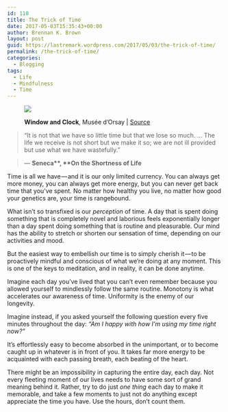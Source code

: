 ```yaml
---
id: 110
title: The Trick of Time
date: 2017-05-03T15:35:43+00:00
author: Brennan K. Brown
layout: post
guid: https://lastremark.wordpress.com/2017/05/03/the-trick-of-time/
permalink: /the-trick-of-time/
categories:
  - Blogging
tags:
  - Life
  - Mindfulness
  - Time
---
```


<figure class="wp-caption"> 

<img data-width="5162" data-height="3441" src="https://cdn-images-1.medium.com/max/2560/1*L0bb_m5eeXpGgEDsP3qgnQ.jpeg" /> <figcaption class="wp-caption-text"><b>Window and Clock</b>, Musée d’Orsay | <a href="https://commons.wikimedia.org/wiki/File:Window_and_clock,_Mus%C3%A9e_d%27Orsay_10_April_2013.jpg" target="_blank" rel="noopener noreferrer">Source</a></figcaption></figure> 

> “It is not that we have so little time but that we lose so much. … The life we receive is not short but we make it so; we are not ill provided but use what we have wastefully.”

> — <b>Seneca**, **On the Shortness of Life</b> 

<span>T</span>ime is all we have — and it is our only limited currency. You can always get more money, you can always get more energy, but you can never get back time that you’ve spent. No matter how healthy you live, no matter how good your genetics are, your time is rangebound.

What isn’t so transfixed is our _perception_ of time. A day that is spent doing something that is completely novel and laborious feels exponentially longer than a day spent doing something that is routine and pleasurable. Our mind has the ability to stretch or shorten our sensation of time, depending on our activities and mood.

<!--more-->

But the easiest way to embellish our time is to simply cherish it — to be proactively mindful and conscious of what we’re doing at any moment. This is one of the keys to meditation, and in reality, it can be done anytime.

Imagine each day you’ve lived that you can’t even remember because you allowed yourself to mindlessly follow the same routine. Monotony is what accelerates our awareness of time. Uniformity is the enemy of our longevity.

Imagine instead, if you asked yourself the following question every five minutes throughout the day: _“Am I happy with how I’m using my time right now?”_

It’s effortlessly easy to become absorbed in the unimportant, or to become caught up in whatever is in front of you. It takes far more energy to be acquainted with each passing breath, each beating of the heart.

There might be an impossibility in capturing the entire day, each day. Not every fleeting moment of our lives needs to have some sort of grand meaning behind it. Rather, try to do just _one thing_ each day to make it memorable, and take a few moments to just not do anything except appreciate the time you have. Use the hours, don’t count them.